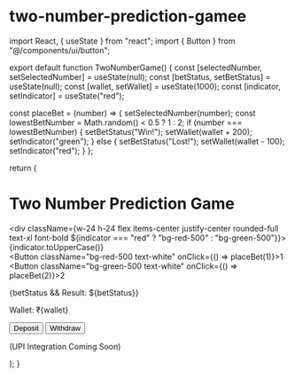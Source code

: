 # two-number-prediction-gamee
import React, { useState } from "react"; import { Button } from "@/components/ui/button";

export default function TwoNumberGame() { const [selectedNumber, setSelectedNumber] = useState(null); const [betStatus, setBetStatus] = useState(null); const [wallet, setWallet] = useState(1000); const [indicator, setIndicator] = useState("red");

const placeBet = (number) => { setSelectedNumber(number); const lowestBetNumber = Math.random() < 0.5 ? 1 : 2; if (number === lowestBetNumber) { setBetStatus("Win!"); setWallet(wallet + 200); setIndicator("green"); } else { setBetStatus("Lost!"); setWallet(wallet - 100); setIndicator("red"); } };

return ( <div className="min-h-screen bg-black text-white flex flex-col items-center justify-center gap-6"> <h1 className="text-2xl font-bold">Two Number Prediction Game</h1> <div className={w-24 h-24 flex items-center justify-center rounded-full text-xl font-bold ${indicator === "red" ? "bg-red-500" : "bg-green-500"}}>{indicator.toUpperCase()}</div> <div className="flex gap-4"> <Button className="bg-red-500 text-white" onClick={() => placeBet(1)}>1</Button> <Button className="bg-green-500 text-white" onClick={() => placeBet(2)}>2</Button> </div> <p className="text-lg">{betStatus && Result: ${betStatus}}</p> <p className="text-lg">Wallet: ₹{wallet}</p> <div className="mt-4 flex gap-4"> <Button className="bg-blue-500 text-white">Deposit</Button> <Button className="bg-yellow-500 text-black">Withdraw</Button> </div> <p className="text-sm text-gray-400 mt-4">(UPI Integration Coming Soon)</p> </div> ); }
